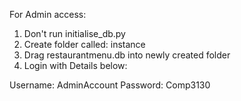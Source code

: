 For Admin access:

1. Don't run initialise_db.py
2. Create folder called: instance
3. Drag restaurantmenu.db into newly created folder
4. Login with Details below:

Username: AdminAccount
Password: Comp3130
